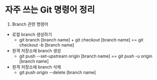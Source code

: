 # 자주 쓰는 Git 명령어 정리

1. Branch 관련 명령어
  - 로컬 branch 생성하기
    - git branch [branch name] + git checkout [branch name] == git checkout -b [branch name]
  - 원격 저장소에 branch 생성
    - git push --set-upstream origin [branch name] == git push -u origin [branch name]
  - 원격 저장소에 branch 삭제
    - git push origin --delete [branch name]
